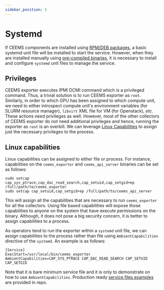```yaml
---
sidebar_position: 5
---
```


# Systemd

If CEEMS components are installed using [RPM/DEB packages](../installation/os-packages.md), a basic 
systemd unit file will be installed to start the service. However, when they are 
installed manually using [pre-compiled binaries](../installation/pre-compiled-binaries.md), it is 
necessary to install and configure `systemd` unit files to manage the service.

## Privileges

CEEMS exporter executes IPMI DCMI command which is a privileged command. Thus, a trivial
solution is to run CEEMS exporter as `root`. Similarly, in order to which GPU has been 
assigned to which compute unit, we need to either introspect compute unit's 
environment variables (for SLURM resource manager), `libvirt` XML file for VM (for Openstack),
_etc_. These actions need privileges as well. However, most of the other collectors of 
CEEMS exporter do not need additional privileges and hence, running the exporter 
as `root` is an overkill. We can leverage 
[Linux Capabilities](https://man7.org/linux/man-pages/man7/capabilities.7.html) to 
assign just the necessary privileges to the process.

## Linux capabilities

Linux capabilities can be assigned to either file or process. For instance, capabilities 
on the `ceems_exporter` and `ceems_api_server` binaries can be set as follows:

```
sudo setcap cap_sys_ptrace,cap_dac_read_search,cap_setuid,cap_setgid+ep /full/path/to/ceems_exporter
sudo setcap cap_setuid,cap_setgid+ep /full/path/to/ceems_api_server
```

This will assign all the capabilities that are necessary to run `ceems_exporter` 
for all the collectors. Using file based capabilities will 
expose those capabilities to anyone on the system that have execute permissions on the 
binary. Although, it does not pose a big security concern, it is better to assign 
capabilities to a process. 

As operators tend to run the exporter within a `systemd` unit file, we can assign 
capabilities to the process rather than file using `AmbientCapabilities` 
directive of the `systemd`. An example is as follows:

```
[Service]
ExecStart=/usr/local/bin/ceems_exporter
AmbientCapabilities=CAP_SYS_PTRACE CAP_DAC_READ_SEARCH CAP_SETUID CAP_SETGID
```

Note that it is bare minimum service file and it is only to demonstrate on how to use 
`AmbientCapabilities`. Production ready [service files examples]((https://github.com/mahendrapaipuri/ceems/tree/main/build/package)) 
are provided in repo.
